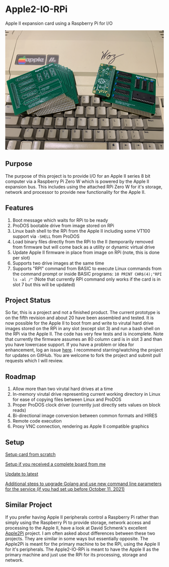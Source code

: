 # Apple2-IO-RPi
Apple II expansion card using a Raspberry Pi for I/O

![Image of Board](/Hardware/Apple2IORPi.jpg)

## Purpose
The purpose of this project is to provide I/O for an Apple II series 8 bit computer via a Raspberry Pi Zero W which is powered by the Apple II expansion bus. This includes using the attached RPi Zero W for it's storage, network and processor to provide new functionality for the Apple II.

## Features
1. Boot message which waits for RPi to be ready
2. ProDOS bootable drive from image stored on RPi
3. Linux bash shell to the RPi from the Apple II including some VT100 support via `-SHELL` from ProDOS
4. Load binary files directly from the RPi to the II (temporarily removed from firmware but will come back as a utility or dynamic virtual drive
5. Update Apple II firmware in place from image on RPi (note, this is done per slot)
6. Supports two drive images at the same time
7. Supports "RPI" command from BASIC to execute Linux commands from the command prompt or inside BASIC programs: `10 PRINT CHR$(4);"RPI ls -al /"` (Note that currently RPI command only works if the card is in slot 7 but this will be updated)

## Project Status
So far, this is a project and not a finished product. The current prototype is on the fifth revision and about 20 have been assembled and tested. It is now possible for the Apple II to boot from and write to virutal hard drive images stored on the RPi in any slot (except slot 3) and run a bash shell on the RPi via the Apple II. The code has very few tests and is incomplete. Note that currently the firmware assumes an 80 column card is in slot 3 and than you have lowercase support. If you have a problem or idea for enhancement, log an issue [here](https://github.com/tjboldt/Apple2-IO-RPi/issues). I recommend starring/watching the project for updates on GitHub. You are welcome to fork the project and submit pull requests which I will review.

## Roadmap
1. Allow more than two virutal hard drives at a time
2. In-memory virutal drive representing current working directory in Linux for ease of copying files between Linux and ProDOS
3. Proper ProDOS clock driver (currently just directly sets values on block reads)
4. Bi-directional image conversion between common formats and HIRES
5. Remote code execution 
6. Proxy VNC connection, rendering as Apple II compatible graphics

## Setup
[Setup card from scratch](https://github.com/tjboldt/Apple2-IO-RPi/discussions/63)

[Setup if you received a complete board from me](https://github.com/tjboldt/Apple2-IO-RPi/discussions/64)

[Update to latest](https://github.com/tjboldt/Apple2-IO-RPi/discussions/65)

[Additional steps to upgrade Golang and use new command line parameters for the service (if you had set up before October 11, 2021)](https://github.com/tjboldt/Apple2-IO-RPi/discussions/66)

## Similar Project
If you prefer having Apple II peripherals control a Raspberry Pi rather than simply using the Raspberry Pi to provide storage, network access and processing to the Apple II, have a look at David Schmenk's excellent [Apple2Pi](https://github.com/dschmenk/apple2pi) project. I am often asked about differences between these two projects. They are similar in some ways but essentially opposite. The Apple2Pi is meant for the primary machine to be the RPi, using the Apple II for it's peripherals. The Apple2-IO-RPi is meant to have the Apple II as the primary machine and just use the RPi for its processing, storage and network.
